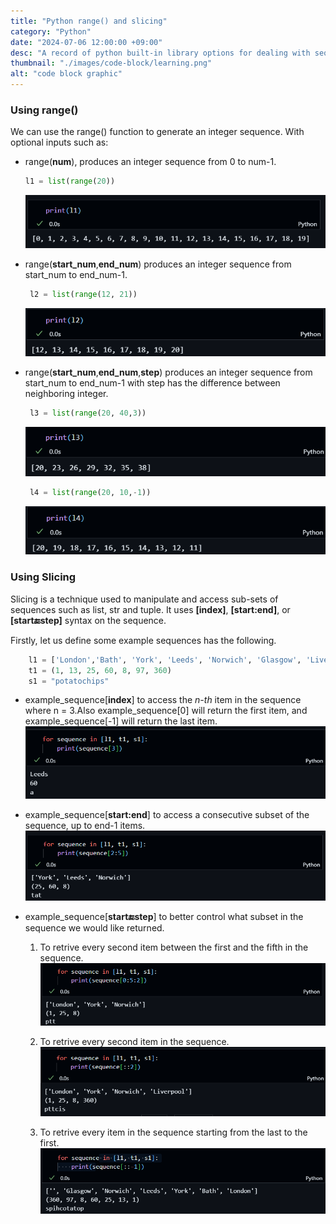 ```yaml
---
title: "Python range() and slicing"
category: "Python"
date: "2024-07-06 12:00:00 +09:00"
desc: "A record of python built-in library options for dealing with sequence or sequence like objects in python including range() and slicing."
thumbnail: "./images/code-block/learning.png"
alt: "code block graphic"
---
```


### Using range() 
We can use the range() function to generate an integer sequence. With optional inputs such as: 
- range(__num__), produces an integer sequence from 0 to num-1.
    ```python
    l1 = list(range(20))
    ```
    ![Output of a single range value ](./images/writings/l1_range.png) 

- range(__start_num__,__end_num__) produces an integer sequence from start_num to end_num-1.
    ```python
     l2 = list(range(12, 21))
    ```
    ![Output of l2 ](./images/writings/l2_range.png)

- range(__start_num__,__end_num__,__step__) produces an integer sequence from start_num to end_num-1 with step has the difference between neighboring integer. 
    ```python
     l3 = list(range(20, 40,3))
    ```
    ![Output of l3](./images/writings/l3_range.png)
    
    ```python
     l4 = list(range(20, 10,-1))
    ```
    ![Output of l4 ](./images/writings/l4_range.png)



### Using Slicing 
Slicing is a technique used to manipulate and access sub-sets of sequences such as list, str and tuple. It uses __[index]__, __[start:end]__, or __[start:end:step]__ syntax on the sequence.

Firstly, let us define some example sequences has the following. 
```python 
    l1 = ['London','Bath', 'York', 'Leeds', 'Norwich', 'Glasgow', 'Liverpool']
    t1 = (1, 13, 25, 60, 8, 97, 360)
    s1 = "potatochips"
```
- example_sequence[__index__] to access the _n-th_ item in the sequence where n = 3.Also example_sequence[0] will return the first item, and example_sequence[-1] will return the last item.
    ![Output of slice 1 ](./images/writings/slice1.png)
   

- example_sequence[__start:end__] to access a consecutive subset of the sequence, up to end-1 items.
    ![Output of slice 2 ](./images/writings/slice2.png)
  
- example_sequence[__start:end:step__] to better control what subset in the sequence we would like returned.
    1. To retrive every second item between the first and the fifth in the sequence. 
        ![Output of slice 3 ](./images/writings/slice3.png)
    
    2. To retrive every second item in the sequence.
        ![Output of slice 4 ](./images/writings/slice4.png)
    
    3. To retrive every item in the sequence starting from the last to the first.
        ![Output of slice 5 ](./images/writings/slice5.png)





